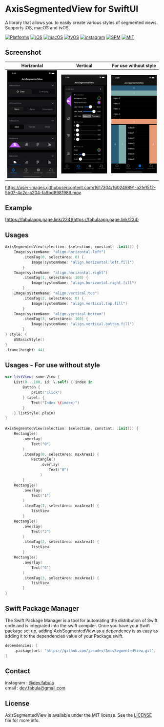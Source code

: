 # **AxisSegmentedView for SwiftUI**
A library that allows you to easily create various styles of segmented views. Supports iOS, macOS and tvOS.

[![Platforms](https://img.shields.io/badge/Platforms-iOS%20%7C%20macOS-blue?style=flat-square)](https://developer.apple.com/macOS)
[![iOS](https://img.shields.io/badge/iOS-14.0-blue.svg)](https://developer.apple.com/iOS)
[![macOS](https://img.shields.io/badge/macOS-11.0-blue.svg)](https://developer.apple.com/macOS)
[![tvOS](https://img.shields.io/badge/tvOS-14.0-blue.svg)](https://developer.apple.com/tvOS)
[![instagram](https://img.shields.io/badge/instagram-@dev.fabula-orange.svg?style=flat-square)](https://www.instagram.com/dev.fabula)
[![SPM](https://img.shields.io/badge/SPM-compatible-red?style=flat-square)](https://developer.apple.com/documentation/swift_packages/package/)
[![MIT](https://img.shields.io/badge/licenses-MIT-red.svg)](https://opensource.org/licenses/MIT)  

## Screenshot
|Horizontal|Vertical|For use without style|
|:---:|:---:|:---:|
|<img src="Markdown/AxisSegmentedView1.png">|<img src="Markdown/AxisSegmentedView2.png">|<img src="Markdown/AxisSegmentedView3.png">|


https://user-images.githubusercontent.com/1617304/160249891-a2fe15f2-5b07-4c2c-a204-fa9bd8981989.mov


## Example
[https://fabulaapp.page.link/234](https://fabulaapp.page.link/234)

## Usages
```swift
AxisSegmentedView(selection: $selection, constant: .init()) {
    Image(systemName: "align.horizontal.left")
        .itemTag(0, selectArea: 0) {
            Image(systemName: "align.horizontal.left.fill")
        }
    Image(systemName: "align.horizontal.right")
        .itemTag(1, selectArea: 160) {
            Image(systemName: "align.horizontal.right.fill")
        }
    Image(systemName: "align.vertical.top")
        .itemTag(2, selectArea: 0) {
            Image(systemName: "align.vertical.top.fill")
        }
    Image(systemName: "align.vertical.bottom")
        .itemTag(3, selectArea: 160) {
            Image(systemName: "align.vertical.bottom.fill")
        }
} style: {
    ASBasicStyle()
}
.frame(height: 44)
```

## Usages - For use without style
```swift
var listView: some View {
    List(0...100, id: \.self) { index in
        Button {
            print("click")
        } label: {
            Text("Index \(index)")
        }
    }.listStyle(.plain)
}
    
AxisSegmentedView(selection: $selection, constant: .init()) {
    Rectangle()
        .overlay(
            Text("0")
        )
        .itemTag(0, selectArea: maxArea1) {
            Rectangle()
                .overlay(
                    Text("0")
                )
        }
    Rectangle()
        .overlay(
            Text("1")
        )
        .itemTag(1, selectArea: maxArea1) {
            listView
        }
    Rectangle()
        .overlay(
            Text("2")
        )
        .itemTag(2, selectArea: maxArea1) {
            listView
        }
    Rectangle()
        .overlay(
            Text("3")
        )
        .itemTag(3, selectArea: maxArea1) {
            listView
        }
}
```
  
## Swift Package Manager
The Swift Package Manager is a tool for automating the distribution of Swift code and is integrated into the swift compiler. Once you have your Swift package set up, adding AxisSegmentedView as a dependency is as easy as adding it to the dependencies value of your Package.swift.

```swift
dependencies: [
    .package(url: "https://github.com/jasudev/AxisSegmentedView.git", .branch("main"))
]
```

## Contact
instagram : [@dev.fabula](https://www.instagram.com/dev.fabula)  
email : [dev.fabula@gmail.com](mailto:dev.fabula@gmail.com)

## License
AxisSegmentedView is available under the MIT license. See the [LICENSE](LICENSE) file for more info.
